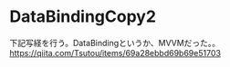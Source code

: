 # DataBindingCopy2
下記写経を行う。DataBindingというか、MVVMだった。。
https://qiita.com/Tsutou/items/69a28ebbd69b69e51703
